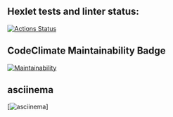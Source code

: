 ## Hexlet tests and linter status:
[![Actions Status](https://github.com/PHPUSER-218/php-project-45/actions/workflows/hexlet-check.yml/badge.svg)](https://github.com/PHPUSER-218/php-project-45/actions)
##  CodeClimate Maintainability Badge
[![Maintainability](https://api.codeclimate.com/v1/badges/c914c3c21e908affda24/maintainability)](https://codeclimate.com/github/PHPUSER-218/php-project-45/maintainability)
## asciinema
[![asciinema](https://asciinema.org/a/MzBUv3vtb9Z5PwwSTZvqQqJTB)]